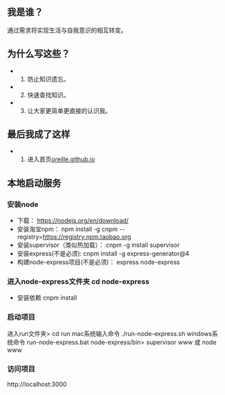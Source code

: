 
## **我是谁？**
 
  通过需求将实现生活与自我意识的相互转变。
  
##  **为什么写这些？**

- 1. 防止知识遗忘。
- 2. 快速查找知识。
- 3. 让大家更简单更直接的认识我。 

## **最后我成了这样**

- 1. 进入首页<a href='https://oreille.github.io'>oreille.github.io</a>

## **本地启动服务**
### 安装node
- 下载：                         https://nodejs.org/en/download/ 
- 安装淘宝npm：                   npm install -g cnpm --registry=https://registry.npm.taobao.org
- 安装supervisor（类似热加载）：   cnpm -g install supervisor
- 安装express(不是必须):          cnpm install -g express-generator@4
- 构建node-express项目(不是必须)： express node-express
###  进入node-express文件夹 cd node-express
- 安装依赖 cnpm install  
###  启动项目
  进入run文件夹> cd  run
  mac系统输入命令   ./run-node-express.sh
  windows系统命令  run-node-express.bat
  node-express/bin>  supervisor www 或 node www
###  访问项目
 http://localhost:3000
 

